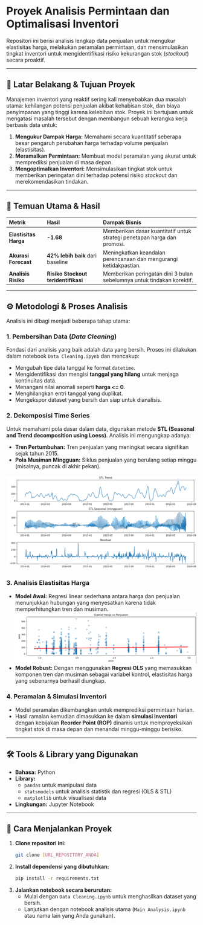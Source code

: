 # Proyek Analisis Permintaan dan Optimalisasi Inventori

Repositori ini berisi analisis lengkap data penjualan untuk mengukur elastisitas harga, melakukan peramalan permintaan, dan mensimulasikan tingkat inventori untuk mengidentifikasi risiko kekurangan stok (*stockout*) secara proaktif.

---

## 🚩 Latar Belakang & Tujuan Proyek

Manajemen inventori yang reaktif sering kali menyebabkan dua masalah utama: kehilangan potensi penjualan akibat kehabisan stok, dan biaya penyimpanan yang tinggi karena kelebihan stok. Proyek ini bertujuan untuk mengatasi masalah tersebut dengan membangun sebuah kerangka kerja berbasis data untuk:

1.  **Mengukur Dampak Harga:** Memahami secara kuantitatif seberapa besar pengaruh perubahan harga terhadap volume penjualan (elastisitas).
2.  **Meramalkan Permintaan:** Membuat model peramalan yang akurat untuk memprediksi penjualan di masa depan.
3.  **Mengoptimalkan Inventori:** Mensimulasikan tingkat stok untuk memberikan peringatan dini terhadap potensi risiko *stockout* dan merekomendasikan tindakan.

---

## 🔑 Temuan Utama & Hasil

| Metrik | Hasil | Dampak Bisnis |
| :--- | :--- | :--- |
| **Elastisitas Harga** | **-1.68** | Memberikan dasar kuantitatif untuk strategi penetapan harga dan promosi. |
| **Akurasi Forecast** | **42% lebih baik** dari baseline | Meningkatkan keandalan perencanaan dan mengurangi ketidakpastian. |
| **Analisis Risiko** | **Risiko Stockout teridentifikasi** | Memberikan peringatan dini 3 bulan sebelumnya untuk tindakan korektif. |

---

## ⚙️ Metodologi & Proses Analisis

Analisis ini dibagi menjadi beberapa tahap utama:

### 1. Pembersihan Data (*Data Cleaning*)
Fondasi dari analisis yang baik adalah data yang bersih. Proses ini dilakukan dalam notebook `Data Cleaning.ipynb` dan mencakup:
* Mengubah tipe data tanggal ke format `datetime`.
* Mengidentifikasi dan mengisi **tanggal yang hilang** untuk menjaga kontinuitas data.
* Menangani nilai anomali seperti **harga <= 0**.
* Menghilangkan entri tanggal yang duplikat.
* Mengekspor dataset yang bersih dan siap untuk dianalisis.

### 2. Dekomposisi Time Series
Untuk memahami pola dasar dalam data, digunakan metode **STL (Seasonal and Trend decomposition using Loess)**. Analisis ini mengungkap adanya:
* **Tren Pertumbuhan:** Tren penjualan yang meningkat secara signifikan sejak tahun 2015.
* **Pola Musiman Mingguan:** Siklus penjualan yang berulang setiap minggu (misalnya, puncak di akhir pekan).

![Grafik Dekomposisi STL](Grafik%20Dekomposisi%20STL.png)

### 3. Analisis Elastisitas Harga
* **Model Awal:** Regresi linear sederhana antara harga dan penjualan menunjukkan hubungan yang menyesatkan karena tidak memperhitungkan tren dan musiman.
![Scatter Plot Harga vs Penjualan Awal](Scatter%20Plot%20Harga%20vs%20Penjualan%20Awal.png)
* **Model Robust:** Dengan menggunakan **Regresi OLS** yang memasukkan komponen tren dan musiman sebagai variabel kontrol, elastisitas harga yang sebenarnya berhasil diungkap.

### 4. Peramalan & Simulasi Inventori
* Model peramalan dikembangkan untuk memprediksi permintaan harian.
* Hasil ramalan kemudian dimasukkan ke dalam **simulasi inventori** dengan kebijakan **Reorder Point (ROP)** dinamis untuk memproyeksikan tingkat stok di masa depan dan menandai minggu-minggu berisiko.

---

## 🛠️ Tools & Library yang Digunakan
* **Bahasa:** Python
* **Library:**
    * `pandas` untuk manipulasi data
    * `statsmodels` untuk analisis statistik dan regresi (OLS & STL)
    * `matplotlib` untuk visualisasi data
* **Lingkungan:** Jupyter Notebook

---

## 🚀 Cara Menjalankan Proyek
1.  **Clone repositori ini:**
    ```bash
    git clone [URL_REPOSITORY_ANDA]
    ```
2.  **Install dependensi yang dibutuhkan:**
    ```bash
    pip install -r requirements.txt
    ```
3.  **Jalankan notebook secara berurutan:**
    * Mulai dengan `Data Cleaning.ipynb` untuk menghasilkan dataset yang bersih.
    * Lanjutkan dengan notebook analisis utama (`Main Analysis.ipynb` atau nama lain yang Anda gunakan).
